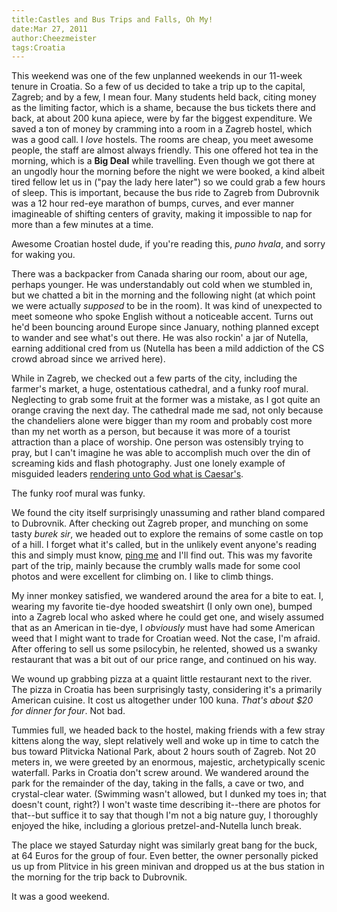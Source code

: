 ```yaml
---
title:Castles and Bus Trips and Falls, Oh My!
date:Mar 27, 2011
author:Cheezmeister
tags:Croatia
---
```


This weekend was one of the few unplanned weekends in our 11-week tenure in Croatia. So a few of us decided to take a trip up to the capital, Zagreb; and by a few, I mean four. Many students held back, citing money as the limiting factor, which is a shame, because the bus tickets there and back, at about 200 kuna apiece, were by far the biggest expenditure. We saved a ton of money by cramming into a room in a Zagreb hostel, which was a good call. I *love* hostels. The rooms are cheap, you meet awesome people, the staff are almost always friendly. This one offered hot tea in the morning, which is a **Big Deal** while travelling. Even though we got there at an ungodly hour the morning before the night we were booked, a kind albeit tired fellow let us in ("pay the lady here later") so we could grab a few hours of sleep. This is important, because the bus ride to Zagreb from Dubrovnik was a 12 hour red-eye marathon of bumps, curves, and ever manner imagineable of shifting centers of gravity, making it impossible to nap for more than a few minutes at a time. 

Awesome Croatian hostel dude, if you're reading this, *puno hvala*, and sorry for waking you.

There was a backpacker from Canada sharing our room, about our age, perhaps younger. He was understandably out cold when we stumbled in, but we chatted a bit in the morning and the following night (at which point we were actually *supposed* to be in the room). It was kind of unexpected to meet someone who spoke English without a noticeable accent. Turns out he'd been bouncing around Europe since January, nothing planned except to wander and see what's out there. He was also rockin' a jar of Nutella, earning additional cred from us (Nutella has been a mild addiction of the CS crowd abroad since we arrived here). 

While in Zagreb, we checked out a few parts of the city, including the farmer's market, a huge, ostentatious cathedral, and a funky roof mural. Neglecting to grab some fruit at the former was a mistake, as I got quite an orange craving the next day. The cathedral made me sad, not only because the chandeliers alone were bigger than my room and probably cost more than my net worth as a person, but because it was more of a tourist attraction than a place of worship. One person was ostensibly trying to pray, but I can't imagine he was able to accomplish much over the din of screaming kids and flash photography. Just one lonely example of misguided leaders [rendering unto God what is Caesar's](http://en.wikipedia.org/wiki/Render_unto_Caesar). 

The funky roof mural was funky. 

We found the city itself surprisingly unassuming and rather bland compared to Dubrovnik. After checking out Zagreb proper, and munching on some tasty *burek sir*, we headed out to explore the remains of some castle on top of a hill. I forget what it's called, but in the unlikely event anyone's reading this and simply must know, [ping me]($root/contact.html) and I'll find out. This was my favorite part of the trip, mainly because the crumbly walls made for some cool photos and were excellent for climbing on. I like to climb things.

My inner monkey satisfied, we wandered around the area for a bite to eat. I, wearing my favorite tie-dye hooded sweatshirt (I only own one), bumped into a Zagreb local who asked where he could get one, and wisely assumed that as an American in tie-dye, I *obviously* must have had some American weed that I might want to trade for Croatian weed. Not the case, I'm afraid. After offering to sell us some psilocybin, he relented, showed us a swanky restaurant that was a bit out of our price range, and continued on his way.

We wound up grabbing pizza at a quaint little restaurant next to the river. The pizza in Croatia has been surprisingly tasty, considering it's a primarily American cuisine. It cost us altogether under 100 kuna. *That's about $20 for dinner for four*. Not bad.

Tummies full, we headed back to the hostel, making friends with a few stray kittens along the way, slept relatively well and woke up in time to catch the bus toward Plitvicka National Park, about 2 hours south of Zagreb. Not 20 meters in, we were greeted by an enormous, majestic, archetypically scenic waterfall. Parks in Croatia don't screw around. We wandered around the park for the remainder of the day, taking in the falls, a cave or two, and crystal-clear water. (Swimming wasn't allowed, but I dunked my toes in; that doesn't count, right?) I won't waste time describing it--there are photos for that--but suffice it to say that though I'm not a big nature guy, I thoroughly enjoyed the hike, including a glorious pretzel-and-Nutella lunch break. 

The place we stayed Saturday night was similarly great bang for the buck, at 64 Euros for the group of four. Even better, the owner personally picked us up from Plitvice in his green minivan and dropped us at the bus station in the morning for the trip back to Dubrovnik.

It was a good weekend.


